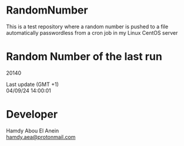 # RandomNumber    
This is a test repository where a random number is pushed to a file automatically passwordless from a cron job in my Linux CentOS server    
# Random Number of the last run   
20140
      
Last update (GMT +1)    
04/09/24 14:00:01
# Developer    
Hamdy Abou El Anein   
hamdy.aea@protonmail.com

